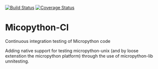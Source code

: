 [![Build Status](https://travis-ci.org/AaronKel/Micopython-CI.svg?branch=master)](https://travis-ci.org/AaronKel/Micopython-CI)
[![Coverage Status](https://coveralls.io/repos/github/AaronKel/Micopython-CI/badge.svg?branch=master)](https://coveralls.io/github/AaronKel/Micopython-CI?branch=master)
# Micopython-CI
Continuous integration testing of Micropython code

Adding native support for testing micropython-unix (and by loose extenstion the micropython platform) through the use of micropython-lib unnitesting.


